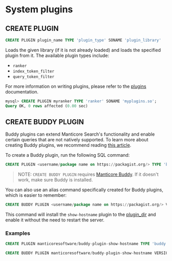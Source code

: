 # System plugins
## CREATE PLUGIN

```sql
CREATE PLUGIN plugin_name TYPE 'plugin_type' SONAME 'plugin_library'
```

Loads the given library (if it is not already loaded) and loads the specified plugin from it. The available plugin types include:

- `ranker`
- `index_token_filter`
- `query_token_filter`

For more information on writing plugins, please refer to the [plugins](../../../Extensions/UDFs_and_Plugins/UDFs_and_Plugins.md#Plugins) documentation.

```sql
mysql> CREATE PLUGIN myranker TYPE 'ranker' SONAME 'myplugins.so';
Query OK, 0 rows affected (0.00 sec)
```

## CREATE BUDDY PLUGIN

<!-- example create_buddy_plugin -->

Buddy plugins can extend Manticore Search's functionality and enable certain queries that are not natively supported. To learn more about creating Buddy plugins, we recommend reading [this article](https://manticoresearch.com/blog/manticoresearch-buddy-pluggable-design/).

To create a Buddy plugin, run the following SQL command:

```sql
CREATE PLUGIN <username/package name on https://packagist.org/> TYPE 'buddy' VERSION <package version>
```

> NOTE: `CREATE BUDDY PLUGIN` requires [Manticore Buddy](../../../Installation/Manticore_Buddy.md). If it doesn't work, make sure Buddy is installed.

You can also use an alias command specifically created for Buddy plugins, which is easier to remember:

```sql
CREATE BUDDY PLUGIN <username/package name on https://packagist.org/> VERSION <package version>
```

This command will install the `show-hostname` plugin to the [plugin_dir](../../../Server_settings/Common.md#plugin_dir) and enable it without the need to restart the server.

<!-- intro -->
### Examples

<!-- request Example -->

```sql
CREATE PLUGIN manticoresoftware/buddy-plugin-show-hostname TYPE 'buddy' VERSION 'dev-main';

CREATE BUDDY PLUGIN manticoresoftware/buddy-plugin-show-hostname VERSION 'dev-main';
```

<!-- end -->
<!-- proofread -->
